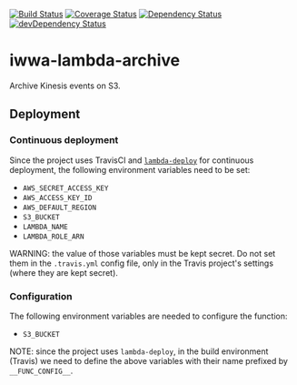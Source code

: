 [![Build Status](https://travis-ci.org/innowatio/iwwa-lambda-archive.svg?branch=master)](https://travis-ci.org/innowatio/iwwa-lambda-archive)
[![Coverage Status](https://coveralls.io/repos/innowatio/iwwa-lambda-archive/badge.svg?branch=master&service=github)](https://coveralls.io/github/innowatio/iwwa-lambda-archive?branch=master)
[![Dependency Status](https://david-dm.org/innowatio/iwwa-lambda-archive.svg)](https://david-dm.org/innowatio/iwwa-lambda-archive)
[![devDependency Status](https://david-dm.org/innowatio/iwwa-lambda-archive/dev-status.svg)](https://david-dm.org/innowatio/iwwa-lambda-archive#info=devDependencies)

# iwwa-lambda-archive

Archive Kinesis events on S3.

## Deployment

### Continuous deployment

Since the project uses TravisCI and
[`lambda-deploy`](https://github.com/innowatio/lambda-deploy/) for continuous
deployment, the following environment variables need to be set:

- `AWS_SECRET_ACCESS_KEY`
- `AWS_ACCESS_KEY_ID`
- `AWS_DEFAULT_REGION`
- `S3_BUCKET`
- `LAMBDA_NAME`
- `LAMBDA_ROLE_ARN`

WARNING: the value of those variables must be kept secret. Do not set them in
the `.travis.yml` config file, only in the Travis project's settings (where they
are kept secret).

### Configuration

The following environment variables are needed to configure the function:

- `S3_BUCKET`

NOTE: since the project uses `lambda-deploy`, in the build environment (Travis)
we need to define the above variables with their name prefixed by
`__FUNC_CONFIG__`.
